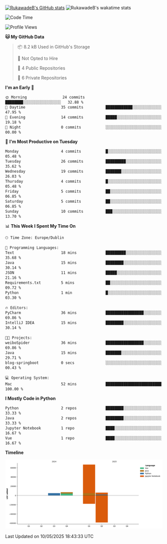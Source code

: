 
[![RukawadeB's GitHub stats](https://github-readme-stats.vercel.app/api?username=RukawadeB&hide=prs&show_icons=true&theme=omni)](https://github.com/anuraghazra/github-readme-stats)
![RukawadeB's wakatime stats](https://github-readme-stats.vercel.app/api/wakatime?username=RukawadeB)

<!--START_SECTION:waka-->
![Code Time](http://img.shields.io/badge/Code%20Time-463%20hrs%2041%20mins-blue)

![Profile Views](http://img.shields.io/badge/Profile%20Views-29-blue)

**🐱 My GitHub Data** 

> 📦 8.2 kB Used in GitHub's Storage 
 > 
> 🚫 Not Opted to Hire
 > 
> 📜 4 Public Repositories 
 > 
> 🔑 6 Private Repositories 
 > 
**I'm an Early 🐤** 

```text
🌞 Morning                24 commits          ████████░░░░░░░░░░░░░░░░░   32.88 % 
🌆 Daytime                35 commits          ████████████░░░░░░░░░░░░░   47.95 % 
🌃 Evening                14 commits          █████░░░░░░░░░░░░░░░░░░░░   19.18 % 
🌙 Night                  0 commits           ░░░░░░░░░░░░░░░░░░░░░░░░░   00.00 % 
```
📅 **I'm Most Productive on Tuesday** 

```text
Monday                   4 commits           █░░░░░░░░░░░░░░░░░░░░░░░░   05.48 % 
Tuesday                  26 commits          █████████░░░░░░░░░░░░░░░░   35.62 % 
Wednesday                19 commits          ███████░░░░░░░░░░░░░░░░░░   26.03 % 
Thursday                 4 commits           █░░░░░░░░░░░░░░░░░░░░░░░░   05.48 % 
Friday                   5 commits           ██░░░░░░░░░░░░░░░░░░░░░░░   06.85 % 
Saturday                 5 commits           ██░░░░░░░░░░░░░░░░░░░░░░░   06.85 % 
Sunday                   10 commits          ███░░░░░░░░░░░░░░░░░░░░░░   13.70 % 
```


📊 **This Week I Spent My Time On** 

```text
🕑︎ Time Zone: Europe/Dublin

💬 Programming Languages: 
Text                     18 mins             █████████░░░░░░░░░░░░░░░░   35.68 % 
Java                     15 mins             ████████░░░░░░░░░░░░░░░░░   30.14 % 
JSON                     11 mins             █████░░░░░░░░░░░░░░░░░░░░   21.16 % 
Requirements.txt         5 mins              ██░░░░░░░░░░░░░░░░░░░░░░░   09.72 % 
Python                   1 min               █░░░░░░░░░░░░░░░░░░░░░░░░   03.30 % 

🔥 Editors: 
PyCharm                  36 mins             █████████████████░░░░░░░░   69.86 % 
IntelliJ IDEA            15 mins             ████████░░░░░░░░░░░░░░░░░   30.14 % 

🐱‍💻 Projects: 
weiboSpider              36 mins             █████████████████░░░░░░░░   69.86 % 
Java                     15 mins             ███████░░░░░░░░░░░░░░░░░░   29.71 % 
blog-springboot          0 secs              ░░░░░░░░░░░░░░░░░░░░░░░░░   00.43 % 

💻 Operating System: 
Mac                      52 mins             █████████████████████████   100.00 % 
```

**I Mostly Code in Python** 

```text
Python                   2 repos             ████████░░░░░░░░░░░░░░░░░   33.33 % 
Java                     2 repos             ████████░░░░░░░░░░░░░░░░░   33.33 % 
Jupyter Notebook         1 repo              ████░░░░░░░░░░░░░░░░░░░░░   16.67 % 
Vue                      1 repo              ████░░░░░░░░░░░░░░░░░░░░░   16.67 % 
```



**Timeline**

![Lines of Code chart](https://raw.githubusercontent.com/RukawadeB/RukawadeB/main/assets/bar_graph.png)


 Last Updated on 10/05/2025 18:43:33 UTC
<!--END_SECTION:waka-->




